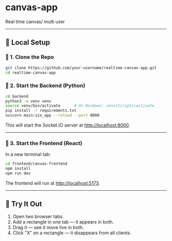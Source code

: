 # canvas-app
Real time canvas/ multi user

---

## 🧪 Local Setup

### 🔹 1. Clone the Repo

```bash
git clone https://github.com/your-username/realtime-canvas-app.git
cd realtime-canvas-app
```

### 🔹 2. Start the Backend (Python)

```bash
cd backend
python3 -m venv venv
source venv/bin/activate      # On Windows: venv\Scripts\activate
pip install -r requirements.txt
uvicorn main:sio_app --reload --port 8000
```

This will start the Socket.IO server at [http://localhost:8000](http://localhost:8000).

---

### 🔹 3. Start the Frontend (React)

In a new terminal tab:

```bash
cd frontend/canvas-frontend
npm install
npm run dev
```

The frontend will run at [http://localhost:5173](http://localhost:5173).

---

## 🚀 Try It Out

1. Open two browser tabs.
2. Add a rectangle in one tab — it appears in both.
3. Drag it — see it move live in both.
4. Click "X" on a rectangle — it disappears from all clients.
